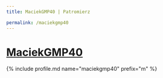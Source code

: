 ```yaml
---
title: MaciekGMP40 | Patromierz

permalink: /maciekgmp40
---
```


# [MaciekGMP40](https://patronite.pl/maciekgmp40)

{% include profile.md name="maciekgmp40" prefix="m" %}
